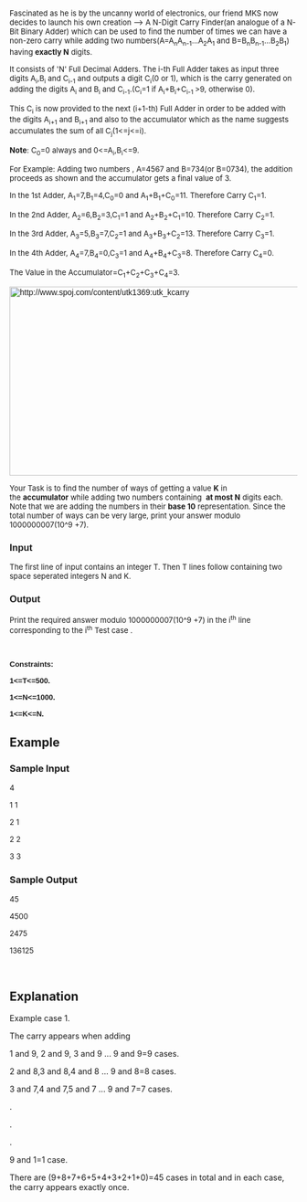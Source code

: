 <p><span style="font-family: arial, helvetica, sans-serif;"><br></span><span style="white-space: normal;">&nbsp;</span></p>
<p><span style="font-size: small;">Fascinated as he is by the uncanny world of electronics, our friend MKS now decides to launch his own creation --&gt; A N-Digit Carry Finder(an analogue of a N-Bit Binary Adder) which can be used to find the number of times we can have a non-zero carry while adding two numbers(A=A<sub>n</sub>A<sub>n-1</sub>...A<sub>2</sub>A<sub>1</sub> and B=B<sub>n</sub>B<sub>n-1</sub>...B<sub>2</sub>B<sub>1</sub>) having&nbsp;<strong>exactly N</strong>&nbsp;digits.</span></p>
<p><span style="font-size: small;">It consists of 'N' Full Decimal Adders. The i-th Full Adder takes as input three digits A<sub>i</sub>,B<sub>i</sub>&nbsp;and C<sub>i-1</sub>&nbsp;and outputs a digit C<sub>i</sub>(0 or 1), which is the carry generated on adding the digits A<sub>i</sub>&nbsp;and B<sub>i</sub>&nbsp;and C<sub>i-1</sub>.(C<sub>i</sub>=1 if A<sub>i</sub>+B<sub>i</sub>+C<sub>i-1&nbsp;</sub>&gt;9, otherwise 0).</span></p>
<p><span style="font-size: small;">This C<sub>i</sub>&nbsp;is now provided to the next (i+1-th) Full Adder in order to be added with the digits A<sub>i+1</sub>&nbsp;and B<sub>i+1</sub>&nbsp;and also to the accumulator which as the name suggests accumulates the sum of all C<sub>j</sub>(1&lt;=j&lt;=i).</span></p>
<p><span style="font-size: small;"><strong>Note</strong>: C<sub>0</sub>=0 always and 0&lt;=A<sub>i</sub>,B<sub>i</sub>&lt;=9.</span></p>
<p><span style="font-size: small;">For Example: Adding two numbers , A=4567 and B=734(or B=0734), the addition proceeds as shown and the accumulator gets a final value of 3.</span></p>
<p><span style="font-size: small;">In the 1st Adder, A<sub>1</sub>=7,B<sub>1</sub>=4,C<sub>0</sub>=0 and A<sub>1</sub>+B<sub>1</sub>+C<sub>0</sub>=11. Therefore Carry C<sub>1</sub>=1.</span></p>
<p><span style="font-size: small;">In the 2nd Adder, A<sub>2</sub>=6,B<sub>2</sub>=3,C<sub>1</sub>=1 and A<sub>2</sub>+B<sub>2</sub>+C<sub>1</sub>=10. Therefore Carry C<sub>2</sub>=1.</span></p>
<p><span style="font-size: small;">In the 3rd Adder, A<sub>3</sub>=5,B<sub>3</sub>=7,C<sub>2</sub>=1 and A<sub>3</sub>+B<sub>3</sub>+C<sub>2</sub>=13. Therefore Carry C<sub>3</sub>=1.</span></p>
<p><span style="font-size: small;">In the 4th Adder, A<sub>4</sub>=7,B<sub>4</sub>=0,C<sub>3</sub>=1 and A<sub>4</sub>+B<sub>4</sub>+C<sub>3</sub>=8. Therefore Carry C<sub>4</sub>=0.</span></p>
<p><span style="font-size: small;">The Value in the Accumulator=C<sub>1</sub>+C<sub>2</sub>+C<sub>3</sub>+C<sub>4</sub>=3.</span></p>
<p><span style="font-family: arial, helvetica, sans-serif;"><img title="Diagram" src="../../../content/utk1369:utk_kcarry" alt="http://www.spoj.com/content/utk1369:utk_kcarry" width="717" height="331"></span></p>
<p><span style="font-size: small;">Your Task is to find the number of ways of getting a value&nbsp;<strong>K</strong>&nbsp;in the&nbsp;<strong>accumulator</strong>&nbsp;while adding two numbers containing &nbsp;<strong>at most N</strong>&nbsp;digits each. Note that we are adding the numbers in their&nbsp;<strong>base 10</strong>&nbsp;representation. Since the total number of ways can be very large, print your answer modulo 1000000007(10^9 +7).</span></p>
<h3><span style="font-family: arial, helvetica, sans-serif;">Input</span></h3>
<p><span style="font-size: small;">The first line of input contains an integer T. Then T lines follow containing two space seperated integers N and K.</span></p>
<h3><span style="font-family: arial, helvetica, sans-serif;">Output</span></h3>
<p><span style="font-size: small;">Print the required answer modulo 1000000007(10^9 +7) in the i<sup>th</sup>&nbsp;line corresponding to the i<sup>th</sup>&nbsp;Test case .</span></p>
<p><span style="font-family: arial, helvetica, sans-serif;">&nbsp;</span></p>
<p><span style="font-size: small;"><strong><span style="font-family: arial, helvetica, sans-serif;">Constraints:</span></strong></span></p>
<p><span style="font-size: small;"><strong><span style="font-family: arial, helvetica, sans-serif;">1&lt;=T&lt;=500.</span></strong></span></p>
<p><span style="font-size: x-small;"><strong><span style="font-size: small;"><span style="font-family: arial, helvetica, sans-serif;">1&lt;=N&lt;=1000.</span></span></strong></span></p>
<p><span style="font-size: x-small;"><strong><span style="font-size: small;"><span style="font-family: arial, helvetica, sans-serif;">1&lt;=K&lt;=N.</span></span></strong></span></p>
<h2>Example</h2>
<h3>Sample Input</h3>
<p><span style="font-size: small;">4</span></p>
<p><span style="font-size: small;">1 1</span></p>
<p><span style="font-size: small;">2 1</span></p>
<p><span style="font-size: small;">2 2</span></p>
<p><span style="font-size: small;">3 3</span></p>
<h3>Sample Output</h3>
<p><span style="font-size: small;">45</span></p>
<p><span style="font-size: small;">4500</span></p>
<p><span style="font-size: small;">2475</span></p>
<p><span style="font-size: small;">136125</span></p>
<p><span style="font-size: small;">&nbsp;</span></p>
<div id="_mcePaste" style="position: absolute; left: -10000px; top: 1142px; width: 1px; height: 1px; overflow: hidden;">Explanation</div>
<div id="_mcePaste" style="position: absolute; left: -10000px; top: 1142px; width: 1px; height: 1px; overflow: hidden;">Example case 1.</div>
<div id="_mcePaste" style="position: absolute; left: -10000px; top: 1142px; width: 1px; height: 1px; overflow: hidden;">The carry appears when adding&nbsp;</div>
<div id="_mcePaste" style="position: absolute; left: -10000px; top: 1142px; width: 1px; height: 1px; overflow: hidden;">1 and 9, 2 and 9, 3 and 9 ... 9 and 9=9 cases.</div>
<div id="_mcePaste" style="position: absolute; left: -10000px; top: 1142px; width: 1px; height: 1px; overflow: hidden;">2 and 8,3 and 8,4 and 8 ... 9 and 8=8 cases.</div>
<div id="_mcePaste" style="position: absolute; left: -10000px; top: 1142px; width: 1px; height: 1px; overflow: hidden;">3 and 7,4 and 7,5 and 7 ... 9 and 7=7 cases.</div>
<div id="_mcePaste" style="position: absolute; left: -10000px; top: 1142px; width: 1px; height: 1px; overflow: hidden;">.</div>
<div id="_mcePaste" style="position: absolute; left: -10000px; top: 1142px; width: 1px; height: 1px; overflow: hidden;">.</div>
<div id="_mcePaste" style="position: absolute; left: -10000px; top: 1142px; width: 1px; height: 1px; overflow: hidden;">.</div>
<div id="_mcePaste" style="position: absolute; left: -10000px; top: 1142px; width: 1px; height: 1px; overflow: hidden;">9 and 1=1 case.</div>
<div id="_mcePaste" style="position: absolute; left: -10000px; top: 1142px; width: 1px; height: 1px; overflow: hidden;">There are (9+8+7+6+5+4+3+2+1+0)=45 cases in total and in each case, the carry appears exactly once.</div>
<h2>Explanation</h2>
<p>Example case 1.</p>
<p>The carry appears when adding&nbsp;</p>
<p>1 and 9, 2 and 9, 3 and 9 ... 9 and 9=9 cases.</p>
<p>2 and 8,3 and 8,4 and 8 ... 9 and 8=8 cases.</p>
<p>3 and 7,4 and 7,5 and 7 ... 9 and 7=7 cases.</p>
<p>.</p>
<p>.</p>
<p>.</p>
<p>9 and 1=1 case.</p>
<p>There are (9+8+7+6+5+4+3+2+1+0)=45 cases in total and in each case, the carry appears exactly once.</p>
<div></div>
<p>&nbsp;</p>
<p>&nbsp;</p>